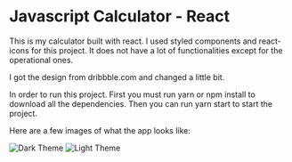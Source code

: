 # Javascript Calculator - React

This is my calculator built with react.
I used styled components and react-icons for this project.
It does not have a lot of functionalities except for the operational ones.

I got the design from dribbble.com and changed a little bit.

In order to run this project.
First you must run yarn or npm install to download all the dependencies.
Then you can run yarn start to start the project.

Here are a few images of what the app looks like:

![Dark Theme](images/readme/dark-theme.png)
![Light Theme](images/readme/light-theme.png)
